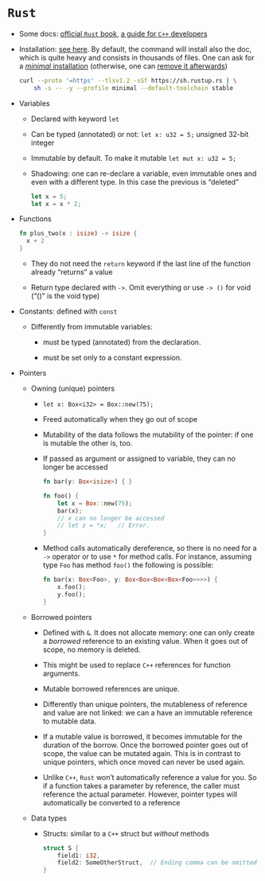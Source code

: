 # `Rust`

* Some docs: [official `Rust` book](https://doc.rust-lang.org/book/title-page.html), [a guide for `C++` developers](https://github.com/nrc/r4cppp/tree/master)

* Installation: [see here](https://www.rust-lang.org/tools/install).
    By default, the command will install also the doc, which is quite heavy and consists in thousands of files. One can ask for a [*minimal* installation](https://github.com/rust-lang/rustup/issues/998#issuecomment-542332509) (otherwise, one can [remove it afterwards](https://github.com/rust-lang/rustup/issues/998#issuecomment-542363707))

    ``` bash
    curl --proto '=https' --tlsv1.2 -sSf https://sh.rustup.rs | \
        sh -s -- -y --profile minimal --default-toolchain stable
    ```

* Variables

  * Declared with keyword `let`

  * Can be typed (annotated) or not: `let x: u32 = 5;` unsigned 32-bit integer

  * Immutable by default. To make it mutable `let mut x: u32 = 5;`

  * Shadowing: one can re-declare a variable, even immutable ones and even with a different type.
    In this case the previous is “deleted”

    ``` Rust
    let x = 5;
    let x = x * 2;
    ```

* Functions

    ``` Rust
    fn plus_two(x : isize) -> isize {
      x + 2
    }
    ```

  * They do not need the `return` keyword if the last line of the function already “returns” a value

  * Return type declared with `->`.
    Omit everything or use `-> ()` for void (“()” is the void type)

* Constants: defined with `const`

  * Differently from immutable variables:

    * must be typed (annotated) from the declaration.

    * must be set only to a constant expression.

* Pointers

  * Owning (unique) pointers

    * `let x: Box<i32> = Box::new(75);`

    * Freed automatically when they go out of scope

    * Mutability of the data follows the mutability of the pointer: if one is mutable the other is, too.

    * If passed as argument or assigned to variable, they can no longer be accessed

      ``` Rust
      fn bar(y: Box<isize>) { }

      fn foo() {
          let x = Box::new(75);
          bar(x);
          // x can no longer be accessed
          // let z = *x;   // Error.
      }
      ```

    * Method calls automatically dereference, so there is no need for a `->` operator or to use `*` for method calls.
        For instance, assuming type `Foo` has method `foo()` the following is possible:

      ``` Rust
      fn bar(x: Box<Foo>, y: Box<Box<Box<Box<Foo>>>>) {
          x.foo();
          y.foo();
      }
      ```

  * Borrowed pointers

    * Defined with `&`.
        It does not allocate memory: one can only create a *borrowed* reference to an existing value.
        When it goes out of scope, no memory is deleted.

    * This might be used to replace `C++` references for function arguments.

    * Mutable borrowed references are unique.

    * Differently than unique pointers, the mutableness of reference and value are not linked: we can a have an immutable reference to mutable data.

    * If a mutable value is borrowed, it becomes immutable for the duration of the borrow.
        Once the borrowed pointer goes out of scope, the value can be mutated again.
        This is in contrast to unique pointers, which once moved can never be used again.

    * Unlike `C++`, `Rust` won’t automatically reference a value for you.
        So if a function takes a parameter by reference, the caller must reference the actual parameter.
        However, pointer types will automatically be converted to a reference

  * Data types

    * Structs: similar to a `C++` struct but *without* methods

      ``` Rust
      struct S {
          field1: i32,
          field2: SomeOtherStruct,  // Ending comma can be omitted
      }
      ```
